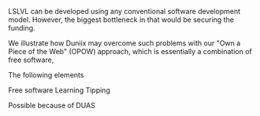 LSLVL can be developed using any conventional
software development model. However, the biggest
bottleneck in that would be securing the funding.

We illustrate how Duniix may overcome such problems
with our "Own a Piece of the Web" (OPOW) approach,
which is essentially a combination of free software, 


The following elements

Free software
Learning
Tipping

Possible because of DUAS
